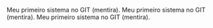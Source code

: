 Meu primeiro sistema no GIT (mentira).
Meu primeiro sistema no GIT (mentira).
Meu primeiro sistema no GIT (mentira).